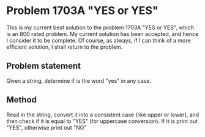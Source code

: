 # Problem 1703A "YES or YES"
This is my current best solution to the problem 1703A "YES or YES", which is an 800 rated problem. My current solution has been accepted, and hence I consider it to be complete. Of course, as always, if I can think of a more efficient solution, I shall return to the problem. 

## Problem statement
Given a string, determine if is the word "yes" in any case.

## Method
Read in the string, convert it into a consistent case (like upper or lower), and then check if it is equal to "YES" (for uppercase conversion). If it is print out "YES", otherwise print out "NO"